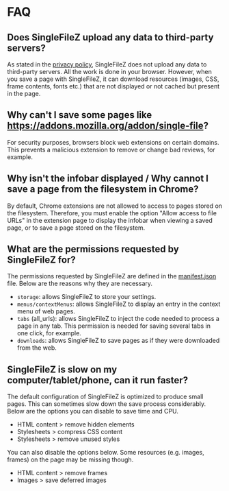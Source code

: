 # FAQ

## Does SingleFileZ upload any data to third-party servers?
As stated in the [privacy policy](https://github.com/gildas-lormeau/SingleFileZ/blob/master/privacy.md), SingleFileZ does not upload any data to third-party servers. All the work is done in your browser. However, when you save a page with SingleFileZ, it can download resources (images, CSS, frame contents, fonts etc.) that are not displayed or not cached but present in the page.

## Why can't I save some pages like https://addons.mozilla.org/addon/single-file?
For security purposes, browsers block web extensions on certain domains. This prevents a malicious extension to remove or change bad reviews, for example.

## Why isn't the infobar displayed / Why cannot I save a page from the filesystem in Chrome?
By default, Chrome extensions are not allowed to access to pages stored on the filesystem. Therefore, you must enable the option "Allow access to file URLs" in the extension page to display the infobar when viewing a saved page, or to save a page stored on the filesystem.

## What are the permissions requested by SingleFileZ for?
The permissions requested by SingleFileZ are defined in the [manifest.json](https://github.com/gildas-lormeau/SingleFileZ/blob/master/manifest.json) file. Below are the reasons why they are necessary.
 - `storage`: allows SingleFileZ to store your settings.
 - `menus/contextMenus`: allows SingleFileZ to display an entry in the context menu of web pages.
 - `tabs` (all_urls): allows SingleFileZ to inject the code needed to process a page in any tab. This permission is needed for saving several tabs in one click, for example.
 - `downloads`: allows SingleFileZ to save pages as if they were downloaded from the web.

## SingleFileZ is slow on my computer/tablet/phone, can it run faster?
The default configuration of SingleFileZ is optimized to produce small pages. This can sometimes slow down the save process considerably. Below are the options you can disable to save time and CPU.
 - HTML content > remove hidden elements
 - Stylesheets > compress CSS content
 - Stylesheets > remove unused styles

You can also disable the options below. Some resources (e.g. images, frames) on the page may be missing though.
 - HTML content > remove frames
 - Images > save deferred images
